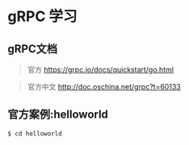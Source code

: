 # gRPC 学习

## gRPC文档

> 官方 https://grpc.io/docs/quickstart/go.html 

> 官方中文 http://doc.oschina.net/grpc?t=60133


## 官方案例:helloworld

``` 
$ cd helloworld
```

